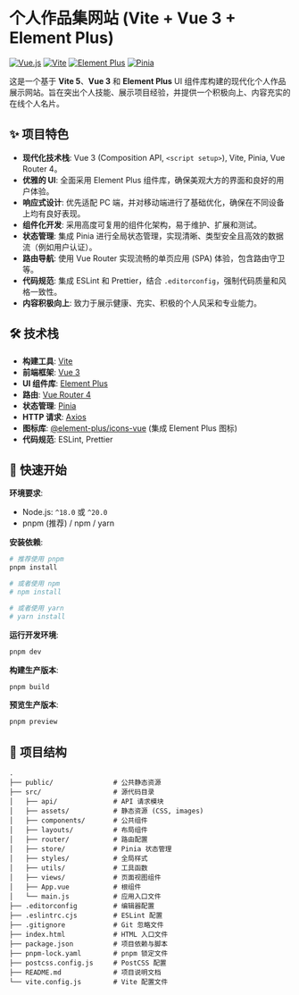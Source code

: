 # 个人作品集网站 (Vite + Vue 3 + Element Plus)

[![Vue.js](https://img.shields.io/badge/Vue.js-3.x-green.svg)](https://vuejs.org/)
[![Vite](https://img.shields.io/badge/Vite-^5.0-blue.svg)](https://vitejs.dev/)
[![Element Plus](https://img.shields.io/badge/Element_Plus-^2.5-blue.svg)](https://element-plus.org/)
[![Pinia](https://img.shields.io/badge/Pinia-^2.1-yellow.svg)](https://pinia.vuejs.org/)

这是一个基于 **Vite 5**、**Vue 3** 和 **Element Plus** UI 组件库构建的现代化个人作品展示网站。旨在突出个人技能、展示项目经验，并提供一个积极向上、内容充实的在线个人名片。

## ✨ 项目特色

* **现代化技术栈**: Vue 3 (Composition API, `<script setup>`), Vite, Pinia, Vue Router 4。
* **优雅的 UI**: 全面采用 Element Plus 组件库，确保美观大方的界面和良好的用户体验。
* **响应式设计**: 优先适配 PC 端，并对移动端进行了基础优化，确保在不同设备上均有良好表现。
* **组件化开发**: 采用高度可复用的组件化架构，易于维护、扩展和测试。
* **状态管理**: 集成 Pinia 进行全局状态管理，实现清晰、类型安全且高效的数据流（例如用户认证）。
* **路由导航**: 使用 Vue Router 实现流畅的单页应用 (SPA) 体验，包含路由守卫等。
* **代码规范**: 集成 ESLint 和 Prettier，结合 `.editorconfig`，强制代码质量和风格一致性。
* **内容积极向上**: 致力于展示健康、充实、积极的个人风采和专业能力。

## 🛠️ 技术栈

* **构建工具**: [Vite](https://vitejs.dev/)
* **前端框架**: [Vue 3](https://vuejs.org/)
* **UI 组件库**: [Element Plus](https://element-plus.org/)
* **路由**: [Vue Router 4](https://router.vuejs.org/)
* **状态管理**: [Pinia](https://pinia.vuejs.org/)
* **HTTP 请求**: [Axios](https://axios-http.com/)
* **图标库**: [@element-plus/icons-vue](https://element-plus.org/zh-CN/component/icon.html) (集成 Element Plus 图标)
* **代码规范**: ESLint, Prettier

## 🚀 快速开始

**环境要求**:

* Node.js: `^18.0` 或 `^20.0`
* pnpm (推荐) / npm / yarn

**安装依赖**:

```bash
# 推荐使用 pnpm
pnpm install

# 或者使用 npm
# npm install

# 或者使用 yarn
# yarn install
```

**运行开发环境**:

```bash
pnpm dev
```

**构建生产版本**:

```bash
pnpm build
```

**预览生产版本**:

```bash
pnpm preview
```

## 📄 项目结构

```
.
├── public/               # 公共静态资源
├── src/                  # 源代码目录
│   ├── api/              # API 请求模块
│   ├── assets/           # 静态资源 (CSS, images)
│   ├── components/       # 公共组件
│   ├── layouts/          # 布局组件
│   ├── router/           # 路由配置
│   ├── store/            # Pinia 状态管理
│   ├── styles/           # 全局样式
│   ├── utils/            # 工具函数
│   ├── views/            # 页面视图组件
│   ├── App.vue           # 根组件
│   └── main.js           # 应用入口文件
├── .editorconfig         # 编辑器配置
├── .eslintrc.cjs         # ESLint 配置
├── .gitignore            # Git 忽略文件
├── index.html            # HTML 入口文件
├── package.json          # 项目依赖与脚本
├── pnpm-lock.yaml        # pnpm 锁定文件
├── postcss.config.js     # PostCSS 配置
├── README.md             # 项目说明文档
└── vite.config.js        # Vite 配置文件
```